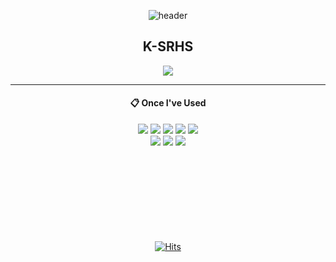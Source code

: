 <div align="center">
  
  ![header](https://capsule-render.vercel.app/api?type=rect&color=gradient&text=Hello+World!)

## K-SRHS
<img src="https://img.shields.io/badge/github-181717?style=for-the-badge&logo=github&link=https://github.com/K-SRHS&logoColor=white">

* * *
  
####  :clipboard: Once I've Used 

<img src="https://img.shields.io/badge/github-181717?style=for-the-badge&logo=github&logoColor=white">
<img src="https://img.shields.io/badge/JAVA-007396?style=for-the-badge&logo=java&logoColor=white">
<img src="https://img.shields.io/badge/Python-3776AB?style=for-the-badge&logo=Python&logoColor=white">
<img src="https://img.shields.io/badge/MySQL-4479A1?style=for-the-badge&logo=MySQL&logoColor=white">
<img src="https://img.shields.io/badge/Eclipse-2C2255?style=for-the-badge&logo=Eclipse%20IDE&logoColor=white"><br>
<img src="https://img.shields.io/badge/Spring-6DB33F?style=for-the-badge&logo=spring&logoColor=white">
<img src="https://img.shields.io/badge/SpringBoot-6DB33F?style=for-the-badge&logo=springBoot&logoColor=white">
<img src="https://img.shields.io/badge/androidStudio-3DDC84?style=for-the-badge&logo=androidstudio&logoColor=white">
<!--
![K-SRHS's GitHub stats](https://github-readme-stats.vercel.app/api?username=K-SRHS&show_icons=true&theme=radical)
-->

<br>
<br>
<br>
<br>
<br>
<br>
<br>
<br>
<br>

[![Hits](https://hits.seeyoufarm.com/api/count/incr/badge.svg?url=https%3A%2F%2Fgithub.com%2FK-SRHS&count_bg=%234CA435&title_bg=%233F71A6&icon=reverbnation.svg&icon_color=%23FFFFFF&title=thanks&edge_flat=false)](https://hits.seeyoufarm.com)

</div>
